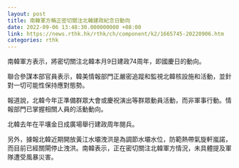 ```yaml
---
layout: post
title: 南韓軍方稱正密切關注北韓建政紀念日動向
date: 2022-09-06 13:48:30.000000000 +08:00
link: https://news.rthk.hk/rthk/ch/component/k2/1665745-20220906.htm
categories: rthk
---
```


南韓軍方表示，將密切關注北韓本月9日建政74周年，即國慶日的動向。

聯合參謀本部官員表示，韓美情報部門正嚴密追蹤和監視北韓核設施和活動，並針對一切可能性保持應對態勢。

報道說，北韓今年正準備群眾大會或慶祝演出等群眾動員活動，而非軍事行動。情報部門已掌握相關人員的活動動向。

北韓去年在平壤金日成廣場舉行建政周年閱兵。

另外，據報北韓近期開放黃江水壩洩洪是為調節水壩水位，防範熱帶氣旋軒嵐諾，而目前已經關閘停止洩洪。南韓表示，正在密切關注北韓軍方情況，未具體提及軍隊遭受風暴災害。
